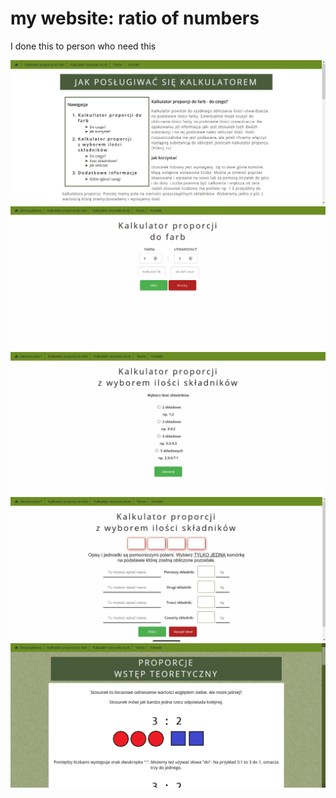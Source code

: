 # my website: ratio of numbers
I done this to person who need this

<img src="pierwsze.png">
<img src="drugie.png">
<img src="trzecie.png">
<img src="czwarte.png">
<img src="piąte.png">
